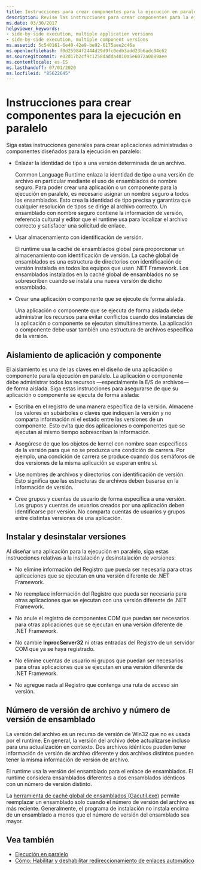 ```yaml
---
title: Instrucciones para crear componentes para la ejecución en paralelo
description: Revise las instrucciones para crear componentes para la ejecución en paralelo. Por ejemplo, enlace la identidad de tipo a una determinada versión de archivo o usar el almacenamiento con reconocimiento de versiones.
ms.date: 03/30/2017
helpviewer_keywords:
- side-by-side execution, multiple application versions
- side-by-side execution, multiple component versions
ms.assetid: 5c540161-6e40-42e9-be92-6175aee2c46a
ms.openlocfilehash: f0d25984f2444d29d9fc0edb3add23b6adc04c62
ms.sourcegitcommit: e02d17b2cf9c1258dadda4810a5e6072a0089aee
ms.contentlocale: es-ES
ms.lasthandoff: 07/01/2020
ms.locfileid: "85622645"
---
```

# <a name="guidelines-for-creating-components-for-side-by-side-execution"></a>Instrucciones para crear componentes para la ejecución en paralelo
Siga estas instrucciones generales para crear aplicaciones administradas o componentes diseñados para la ejecución en paralelo:  
  
- Enlazar la identidad de tipo a una versión determinada de un archivo.  
  
     Common Language Runtime enlaza la identidad de tipo a una versión de archivo en particular mediante el uso de ensamblados de nombre seguro. Para poder crear una aplicación o un componente para la ejecución en paralelo, es necesario asignar un nombre seguro a todos los ensamblados. Esto crea la identidad de tipo precisa y garantiza que cualquier resolución de tipos se dirige al archivo correcto. Un ensamblado con nombre seguro contiene la información de versión, referencia cultural y editor que el runtime usa para localizar el archivo correcto y satisfacer una solicitud de enlace.  
  
- Usar almacenamiento con identificación de versión.  
  
     El runtime usa la caché de ensamblados global para proporcionar un almacenamiento con identificación de versión. La caché global de ensamblados es una estructura de directorios con identificación de versión instalada en todos los equipos que usan .NET Framework. Los ensamblados instalados en la caché global de ensamblados no se sobrescriben cuando se instala una nueva versión de dicho ensamblado.  
  
- Crear una aplicación o componente que se ejecute de forma aislada.  
  
     Una aplicación o componente que se ejecuta de forma aislada debe administrar los recursos para evitar conflictos cuando dos instancias de la aplicación o componente se ejecutan simultáneamente. La aplicación o componente debe usar también una estructura de archivos específica de la versión.  
  
## <a name="application-and-component-isolation"></a>Aislamiento de aplicación y componente  
 El aislamiento es una de las claves en el diseño de una aplicación o componente para la ejecución en paralelo. La aplicación o componente debe administrar todos los recursos —especialmente la E/S de archivos— de forma aislada. Siga estas instrucciones para asegurarse de que su aplicación o componente se ejecuta de forma aislada:  
  
- Escriba en el registro de una manera específica de la versión. Almacene los valores en subárboles o claves que indiquen la versión y no comparta información ni el estado entre las versiones de un componente. Esto evita que dos aplicaciones o componentes que se ejecutan al mismo tiempo sobrescriban la información.  
  
- Asegúrese de que los objetos de kernel con nombre sean específicos de la versión para que no se produzca una condición de carrera. Por ejemplo, una condición de carrera se produce cuando dos semáforos de dos versiones de la misma aplicación se esperan entre sí.  
  
- Use nombres de archivos y directorios con identificación de versión. Esto significa que las estructuras de archivos deben basarse en la información de versión.  
  
- Cree grupos y cuentas de usuario de forma específica a una versión. Los grupos y cuentas de usuarios creados por una aplicación deben identificarse por versión. No comparta cuentas de usuarios y grupos entre distintas versiones de una aplicación.  
  
## <a name="installing-and-uninstalling-versions"></a>Instalar y desinstalar versiones  
 Al diseñar una aplicación para la ejecución en paralelo, siga estas instrucciones relativas a la instalación y desinstalación de versiones:  
  
- No elimine información del Registro que pueda ser necesaria para otras aplicaciones que se ejecutan en una versión diferente de .NET Framework.  
  
- No reemplace información del Registro que pueda ser necesaria para otras aplicaciones que se ejecutan con una versión diferente de .NET Framework.  
  
- No anule el registro de componentes COM que puedan ser necesarios para otras aplicaciones que se ejecutan en una versión diferente de .NET Framework.  
  
- No cambie **InprocServer32** ni otras entradas del Registro de un servidor COM que ya se haya registrado.  
  
- No elimine cuentas de usuario ni grupos que puedan ser necesarios para otras aplicaciones que se ejecutan en una versión diferente de .NET Framework.  
  
- No agregue nada al Registro que contenga una ruta de acceso sin versión.  
  
## <a name="file-version-number-and-assembly-version-number"></a>Número de versión de archivo y número de versión de ensamblado  
 La versión del archivo es un recurso de versión de Win32 que no es usada por el runtime. En general, la versión del archivo debe actualizarse incluso para una actualización en contexto. Dos archivos idénticos pueden tener información de versión de archivo diferente y dos archivos distintos pueden tener la misma información de versión de archivo.  
  
 El runtime usa la versión del ensamblado para el enlace de ensamblados. El runtime considera ensamblados diferentes a dos ensamblados idénticos con un número de versión distinto.  
  
 La [herramienta de caché global de ensamblados (Gacutil.exe)](../tools/gacutil-exe-gac-tool.md) permite reemplazar un ensamblado solo cuando el número de versión del archivo es más reciente. Generalmente, el programa de instalación no instala encima de un ensamblado a menos que el número de versión del ensamblado sea mayor.  
  
## <a name="see-also"></a>Vea también

- [Ejecución en paralelo](side-by-side-execution.md)
- [Cómo: Habilitar y deshabilitar redireccionamiento de enlaces automático](../configure-apps/how-to-enable-and-disable-automatic-binding-redirection.md)
